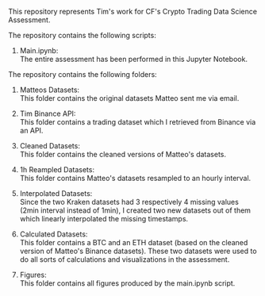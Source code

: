 This repository represents Tim's work for CF's Crypto Trading Data Science Assessment.

The repository contains the following scripts:

1. Main.ipynb:              
The entire assessment has been performed in this Jupyter Notebook.

The repository contains the following folders:

1. Matteos Datasets:        
This folder contains the original datasets Matteo sent me via email.

2. Tim Binance API:         
This folder contains a trading dataset which I retrieved from Binance via an API.

3. Cleaned Datasets:        
This folder contains the cleaned versions of Matteo's datasets.

4. 1h Reampled Datasets:    
This folder contains Matteo's datasets resampled to an hourly interval.

5. Interpolated Datasets:   
Since the two Kraken datasets had 3 respectively 4 missing values (2min interval instead of 1min),
I created two new datasets out of them which linearly interpolated the missing timestamps.

6. Calculated Datasets:     
This folder contains a BTC and an ETH dataset (based on the cleaned version of Matteo's Binance datasets).
These two datasets were used to do all sorts of calculations and visualizations in the assessment.

7. Figures:                 
This folder contains all figures produced by the main.ipynb script.

